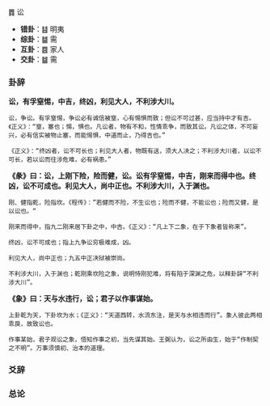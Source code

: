 ䷅ 讼 

+ **错卦**：䷣ 明夷
+ **综卦**：䷄ 需
+ **互卦**：䷤ 家人
+ **交卦**：䷄ 需

### 卦辞

**讼，有孚窒惕，中吉，终凶，利见大人，不利涉大川。**

```
讼，争讼。有孚窒惕，争讼必有诚信被窒，心有惕惧而致；但讼不可过甚，应当持中才有吉。《正义》：“窒，塞也；惕，惧也。凡讼者，物有不和，性情乖争，而致其讼。凡讼之体，不可妄兴，必有信实被物止塞，而能惕惧，中道而止，乃得吉也。”

《正义》：“终凶者，讼不可长也；利见大人者，物既有送，须大人决之；不利涉大川者，以讼不可长，若以讼而往涉危难，必有祸患。”
```

**《彖》曰：讼，上刚下险，险而健，讼。讼有孚窒惕，中吉，刚来而得中也。终凶，讼不可成也。利见大人，尚中正也。不利涉大川，入于渊也。**

```
刚、健指乾，险指坎。《程传》：”若健而不险，不生讼也；险而不健，不能讼也；险而又健，是以讼也。“

刚来而得中，指九二刚来居下卦之中，中吉。《正义》：“凡上下二象，在于下象者皆称来”。

终凶，讼不可成也；指上九争讼穷极难成，凶。

利见大人，尚中正也；九五中正决狱被崇尚。

不利涉大川，入于渊也；乾刚乘坎险之象，说明恃刚犯难，将有陷于深渊之危，以释卦辞“不利涉大川”。
```

**《象》曰：天与水违行，讼；君子以作事谋始。**

```
上卦乾为天，下卦坎为水；《正义》：“天道西转，水流东注，是天与水相违而行”。象人彼此两相乖戾，故致讼也。

作事某始，君子观讼之象，悟知作事之初，当先谋其始。王弼认为，讼之所由生，始于“作制契之不明”。万事须慎初、治本的道理。
```

### 爻辞


### 总论

